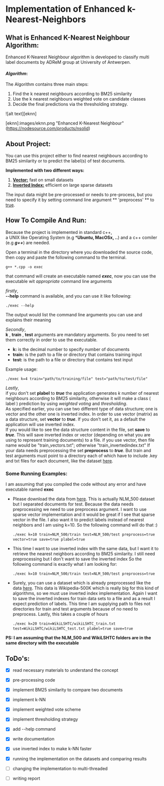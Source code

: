 # Implementation of Enhanced k-Nearest-Neighbors

## What is Enhanced K-Nearest Neighbour Algorithm:

Enhanced K-Nearest Neighbour algorithm is developed to classify multi label documents by ADReM group at University of Antwerpen.

####  *Algorithm*:
The Algorithm contains three main steps:
1. Find the k nearest neighbours according to BM25 similarity
2. Use the k nearest neighbours weighted vote on candidate classes
3. Decide the final predictions via the thresholding strategy.

![alt text][eknn]

[eknn]:images/eknn.png "Enhanced K-Nearest Neighbour" (https://nodesource.com/products/nsolid)

## About Project:

You can use this project either to find nearest neighbours according to BM25 similarity or to predict the label(s) of test documents.

**Implemented with two different ways:**

  1. **<u>Vector:</u>** fast on small datasets
  2. **<u>Inverted Index:</u>** efficient on large sparse datasets

The input data might be pre-processed or needs to pre-process, but you need to specify it by setting command line argument ** 'preprocess' ** to <u>true</u>.

## How To Compile And Run:

Because the project is implemented in standard c++, </br>
a UNIX like Operating System (e.g ***Ubuntu, MacOSx, ..**) and a c++ comiler (e.g  ***g++***) are needed.

Open a terminal in the directory where you downloaded the source code, then copy and paste the following command to the terminal.

```shell
g++ *.cpp -o exec
```

that command will create an executable named ***exec***, now you can use the executable wit *appropriate* command line arguments

*firstly*, </br>
**--help** command is available, and you can use it like following:

```shell
./exec --help
```

The output would list the command line arguments you can use and explains their meaning

*Secondly*,</br>
**k** , **train** , **test** arguments are mandatory arguments. So you need to set them correctly in order to use the executable.
- __**k:**__ is the decimal number to specify number of documents
- __**train:**__ is the path to a file or directory that contains training input
- __**test:**__ is the path to a file or directory that contains test input

Example usage:
```shell
./exec k=4 train="path/to/training/file" test="path/to/test/file"
```

*Lastly*, </br>
if you don't set **plabel** to ***_true_*** the application generates *k* number of nearest neighbours according to BM25 similarity, otherwise it will make a class ( label ) prediction by using _weighted voting_ and _thresholding_. </br>
As specified earlier, you can use two different type of data structure; one is vector and the other one is inverted index. In order to use vector (matrix) as a data structure, set **vector** to ***true***. If you don't set it, as a default the application will use inverted index. </br>
If you would like to see the data structure content in the file, set **save** to ***true***. This will save inverted index or vector (depending on what you are using to represent training documents) to a file. if you use vector, then  file name would be "train_vectors.txt"; otherwise "train_invertedindex.txt"
If your data needs preprocessing the set **preprocess** to ***true***. But train and test arguments must point to a directory each of which have to include .key and txt files for each document, like the dataset [here](https://drive.google.com/open?id=0BxSQJpmUf1flN0N0Mmpwc2ZTdDA).


### Some Running Examples:
I am assuming that you compiled the code without any error and have executable named **exec**

- Please download the data from [here](https://drive.google.com/open?id=0BxSQJpmUf1flN0N0Mmpwc2ZTdDA). This is actually NLM_500 dataset but I separated documents for test. Because the data needs preprocessing we need to use preprocess argument. I want to use sparse vector implementation and it would be great if I see that sparse vector in the file. I also want it to predict labels instead of nearest neighbors and I am using k=10. So the following command will do that :)

    ```shell
    ./exec k=10 train=NLM_500/train test=NLM_500/test preprocess=true vector=true save=true plabel=true
    ```

- This time I want to use inverted index with the same data, but I want it to retrieve the nearest neighbors according to BM25 similarity. I still need preprocessing but I don't want to save the inverted index So the following command is exactly what I am looking for:

    ```shell
    ./exec k=10 train=NLM_500/train test=NLM_500/test preprocess=true
    ```

- Surely, you can use a dataset which is already preprocessed like the data [here](https://drive.google.com/open?id=0B3lPMIHmG6vGRmEzVDVkNjBMR3c). This data is Wikipedia-500K which is really big for this kind of algorithms, so we must use inverted index implementation. Again I want to save the inverted indexes for train data sets to a file and as a result I expect prediction of labels. This time I am supplying path to files not directories for train and test arguments because of no need to preprocess. Lastly, this takes a couple of hours

    ```shell
    ./exec k=20 train=WikiLSHTC/wikiLSHTC_train.txt test=WikiLSHTC/wikiLSHTC_test.txt plabel=true save=true
    ```

****PS: I am assuming that the NLM_500 and WikiLSHTC folders are in the same directory with the executable****


## ToDo's:

- [x] read necessary materials to understand the concept

- [x] pre-processing code

- [x] implement BM25 similarity to compare two documents

- [x] implement k-NN

- [x] implement weighted vote scheme

- [x] implement thresholding strategy

- [x] add --help command

- [x] write documentation

- [x] use inverted index to make k-NN faster

- [x] running the implementation on the datasets and comparing results

- [ ] changing the implementation to multi-threaded

- [ ] writing report

